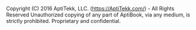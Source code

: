 Copyright (C) 2016 AptiTekk, LLC. (https://AptiTekk.com/) - All Rights Reserved
Unauthorized copying of any part of AptiBook, via any medium, is strictly prohibited.
Proprietary and confidential.